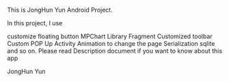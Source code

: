 This is JongHun Yun Android Project.

In this project, I use

customize floating button
MPChart Library
Fragment
Customized toolbar
Custom POP Up Activity
Animation to change the page
Serialization
sqlite and so on.
Please read Description document if you want to know about this app


JongHun Yun
